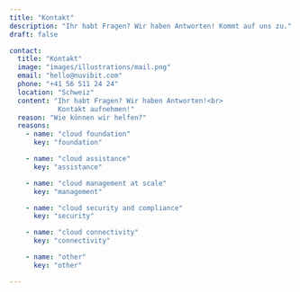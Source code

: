 ```yaml
---
title: "Kontakt"
description: "Ihr habt Fragen? Wir haben Antworten! Kommt auf uns zu."
draft: false

contact:
  title: "Kontakt"
  image: "images/illustrations/mail.png"
  email: "hello@nuvibit.com"
  phone: "+41 56 511 24 24"
  location: "Schweiz"
  content: "Ihr habt Fragen? Wir haben Antworten!<br>
            Kontakt aufnehmen!"
  reason: "Wie können wir helfen?"
  reasons:
    - name: "cloud foundation"
      key: "foundation"

    - name: "cloud assistance"
      key: "assistance"

    - name: "cloud management at scale"
      key: "management"

    - name: "cloud security and compliance"
      key: "security"

    - name: "cloud connectivity"
      key: "connectivity"

    - name: "other"
      key: "other"

---
```

